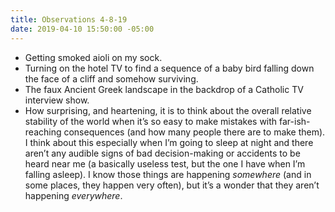 ```yaml
---
title: Observations 4-8-19
date: 2019-04-10 15:50:00 -05:00
---
```


- Getting smoked aioli on my sock.
- Turning on the hotel TV to find a sequence of a baby bird falling down the face of a cliff and somehow surviving.
- The faux Ancient Greek landscape in the backdrop of a Catholic TV interview show.
- How surprising, and heartening, it is to think about the overall relative stability of the world when it’s so easy to make mistakes with far-ish-reaching consequences (and how many people there are to make them). I think about this especially when I’m going to sleep at night and there aren’t any audible signs of bad decision-making or accidents to be heard near me (a basically useless test, but the one I have when I’m falling asleep). I know those things are happening *somewhere* (and in some places, they happen very often), but it’s a wonder that they aren’t happening *everywhere*.

